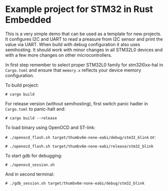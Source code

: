 # Example project for STM32 in Rust Embedded

This is a very simple demo that can be used as a template for new projects. It configures I2C and UART to read a preasure from I2C sensor and print the value via UART. When build with debug configuration it also uses semihosting. It should work with minor changes in all STM32L0 devices and with a few more changes on other microcontrollers.

In first step remember to select proper STM32L0 family for stm32l0xx-hal in `Cargo.toml` and ensure that `memory.x` reflects your device memory configuration.

To build project:

`# cargo build`

For release version (without semihosting), first switch panic hadler in `Cargo.toml` to panic-halt and:

`# cargo build --release`

To load binary using OpenOCD and ST-link:

`# ./openocd_flash.sh target/thumbv6m-none-eabi/debug/stm32_blink`
or:

`# ./openocd_flash.sh target/thumbv6m-none-eabi/release/stm32_blink`

To start gdb for debugging:

`# ./openocd_session.sh`

And in second terminal:

`# ./gdb_session.sh target/thumbv6m-none-eabi/debug/stm32_blink`
